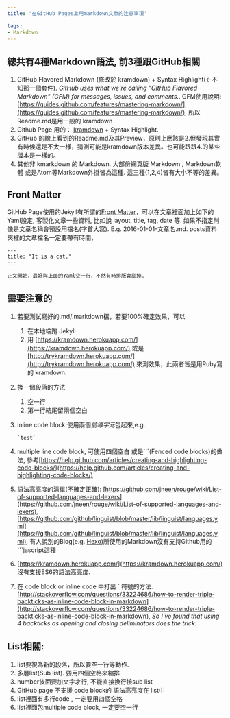 ```yaml
---
title: '在GitHub Pages上用markdown文章的注意事項'

tags:
- Markdown
---
```


## 總共有4種Markdown語法, 前3種跟GitHub相關

1. GitHub Flavored Markdown (修改於 kramdown) + Syntax Highlight(<-不知那一個套件). *GitHub uses what we're calling "GitHub Flavored Markdown" (GFM) for messages, issues, and comments.*. GFM使用說明:[https://guides.github.com/features/mastering-markdown/](https://guides.github.com/features/mastering-markdown/). 所以Readme.md是用一般的 kramdown
2. Github Page 用的： [kramdown](https://guides.github.com/features/mastering-markdown/) + Syntax Highlight.
3. GitHub 的線上看到的Readme.md及其Preview，原則上應該是2.但發現其實有時候還是不太一樣，猜測可能是kramdown版本差異。也可能跟跟4.的某些版本是一樣的。
4. 其他非 kmarkdown 的 Markdown. 大部份網頁版 Markdown , Markdown軟體 或是Atom等Markdown外掛皆為這種. 這三種(1,2,4)皆有大小不等的差異。

## Front Matter
GitHub Page使用的Jekyll有所謂的[Front Matter](https://jekyllrb.com/docs/frontmatter/)，可以在文章裡面加上如下的Yaml設定, 客製化文章一些資料, 比如說 layout, title, tag, date 等. 如果不指定則像是文章名稱會預設用檔名(字首大寫). E.g. 2016-01-01-文章名.md. posts資料夾裡的文章檔名一定要帶有時間，     

    ---
    title: "It is a cat."
    ---    

    正文開始，最好與上面的Yaml空一行，不然有時排版會亂掉.


## 需要注意的  
1. 若要測試寫好的.md/.markdown檔，若要100%確定效果，可以  
    1. 在本地端跑 Jekyll
    2. 用 [https://kramdown.herokuapp.com/](https://kramdown.herokuapp.com/) 或是 [http://trykramdown.herokuapp.com/](http://trykramdown.herokuapp.com/) 來測效果，此兩者皆是用Ruby寫的 kramdown.  
3. 換一個段落的方法  
     1. 空一行
     2. 第一行結尾留兩個空白

4. inline code block:使用兩個*前導字元*包起來,e.g.  

    ```` `test`  ````

5. multiple line code block, 可使用四個空白 或是```(Fenced code blocks)的做法, 參考[https://help.github.com/articles/creating-and-highlighting-code-blocks/](https://help.github.com/articles/creating-and-highlighting-code-blocks/)

6. 語法高亮度的清單(不確定正確): [https://github.com/jneen/rouge/wiki/List-of-supported-languages-and-lexers](https://github.com/jneen/rouge/wiki/List-of-supported-languages-and-lexers), [https://github.com/github/linguist/blob/master/lib/linguist/languages.yml](https://github.com/github/linguist/blob/master/lib/linguist/languages.yml), 有人說別的Blog(e.g. [Hexo](https://hexo.io))所使用的Markdown沒有支持Github用的```jascript這種
7. [https://kramdown.herokuapp.com/](https://kramdown.herokuapp.com/) 沒有支援ES6的語法高亮度.

8. 在 code block or inline code 中打出 ` 符號的方法. [http://stackoverflow.com/questions/33224686/how-to-render-triple-backticks-as-inline-code-block-in-markdown](http://stackoverflow.com/questions/33224686/how-to-render-triple-backticks-as-inline-code-block-in-markdown), *So I've found that using 4 backticks as opening and closing deliminators does the trick:*

## List相關:
1. list要視為新的段落，所以要空一行等動作.
2. 多層list(Sub list). 要用四個空格來縮排
3. number後面要加文字才行, 不能直接換行接sub list
4. GitHub page 不支援 code block的 語法高亮度在 list中
5. list裡面有多行code , 一定要用四個空格
6. list裡面包multiple code block, 一定要空一行
